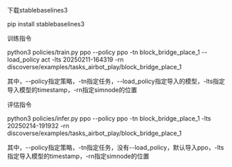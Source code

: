 下载stablebaselines3

pip install stablebaselines3

训练指令

python3 policies/train.py ppo --policy ppo -tn block_bridge_place_1 --load_policy act -lts 20250211-164319 -rn discoverse/examples/tasks_airbot_play/block_bridge_place_1

其中，--policy指定策略，-tn指定任务，--load_policy指定导入的模型，-lts指定导入模型的timestamp，-rn指定simnode的位置

评估指令

python3 policies/infer.py ppo --policy ppo -tn block_bridge_place_1 -lts 20250214-191932 -rn discoverse/examples/tasks_airbot_play/block_bridge_place_1

其中，--policy指定策略，-tn指定任务，没有--load_policy，默认导入ppo，-lts指定导入模型的timestamp，-rn指定simnode的位置